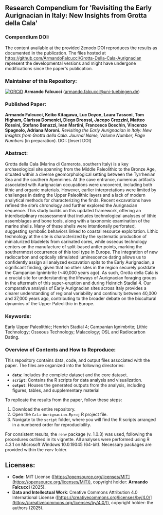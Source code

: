 ## Research Compendium for 'Revisiting the Early Aurignacian in Italy: New Insights from Grotta della Cala'

### Compendium DOI:

The content available at the provided Zenodo DOI reproduces the results as documented in the publication. The files hosted at <https://github.com/ArmandoFalcucci/Grotta-Della-Cala-Aurignacian> represent the developmental versions and might have undergone modifications since the paper's publication.

### Maintainer of this Repository:

[![ORCiD](https://img.shields.io/badge/ORCiD-0000--0002--3255--1005-green.svg)](https://orcid.org/0000-0002-3255-1005) **Armando Falcucci** (<armando.falcucci@uni-tuebingen.de>)

### Published Paper:

**Armando Falcucci, Keiko Kitagawa, Luc Doyon, Laura Tassoni, Tom Higham, Clarissa Domenici, Diego Dreossi, Jacopo Crezzini, Matteo Rossini, Stefano Benazzi, Ivan Martini, Francesco Boschin, Vincenzo Spagnolo, Adriana Moroni.** *Revisiting the Early Aurignacian in Italy: New Insights from Grotta della Cala.* _Journal Name, Volume Number, Page Numbers_ (in preparation). DOI: [Insert DOI]

### Abstract:

Grotta della Cala (Marina di Camerota, southern Italy) is a key archaeological site spanning from the Middle Paleolithic to the Bronze Age, situated within a diverse geomorphological setting between the Tyrrhenian Sea and the southern Apennines. At the cave entrance, numerous artifacts associated with Aurignacian occupations were uncovered, including both lithic and organic materials. However, earlier interpretations were limited by challenges in dating the Upper Paleolithic layers and a lack of modern analytical methods for characterizing the finds. Recent excavations have refined the site’s chronology and further explored the Aurignacian sequence. This study builds on this updated framework, offering an interdisciplinary reassessment that includes technological analyses of lithic assemblages and bone tools, along with a taxonomic examination of the marine shells. Many of these shells were intentionally perforated, suggesting symbolic behaviors linked to coastal resource exploitation. Lithic technology at the site is characterized by the systematic production of miniaturized bladelets from carinated cores, while osseous technology centers on the manufacture of split-based antler points, marking the southernmost occurrence of this tool type in Europe. The integration of new radiocarbon and optically stimulated luminescence dating allows us to confidently assign all analyzed excavation spits to the Early Aurignacian, a significant finding, given that no other sites in the region securely postdate the Campanian Ignimbrite (~40,000 years ago). As such, Grotta della Cala is a crucial site for understanding the lifeways of Aurignacian foraging groups in the aftermath of this super-eruption and during Heinrich Stadial 4. Our comparative analysis of Early Aurignacian sites across Italy provides a clearer understanding of regional variability and continuity between 40,000 and 37,000 years ago, contributing to the broader debate on the biocultural dynamics of the Upper Paleolithic in Europe.

### Keywords:

Early Upper Paleolithic; Henrich Stadial 4; Campanian Ignimbrite; Lithic Technology; Osseous Technology; Malacology; OSL and Radiocarbon Dating.

### Overview of Contents and How to Reproduce:

This repository contains data, code, and output files associated with the paper. The files are organized into the following directories:

- **`data`**: Includes the complete dataset and the core dataset.
- **`script`**: Contains the R scripts for data analysis and visualization.
- **`output`**: Houses the generated outputs from the analysis, including figures, tables, and supplementary material

To replicate the results from the paper, follow these steps:

1. Download the entire repository.
2. Open the `Cala-Aurignacian.Rproj` R project file.
3. Navigate to the `script` folder, where you will find the R scripts arranged in a numbered order for reproducibility.

For consistent results, the `renv` package (v. 1.0.3) was used, following the procedures outlined in its vignette. All analyses were performed using R 4.3.1 on Microsoft Windows 10.0.19045 (64-bit). Necessary packages are provided within the `renv` folder.

## Licenses:

- **Code**: MIT License ([https://opensource.org/licenses/MIT](https://opensource.org/licenses/MIT)), copyright holder: **Armando Falcucci** (2025).
- **Data and Intellectual Work**: Creative Commons Attribution 4.0 International License ([https://creativecommons.org/licenses/by/4.0/](https://creativecommons.org/licenses/by/4.0/)), copyright holder: the authors (2025).
